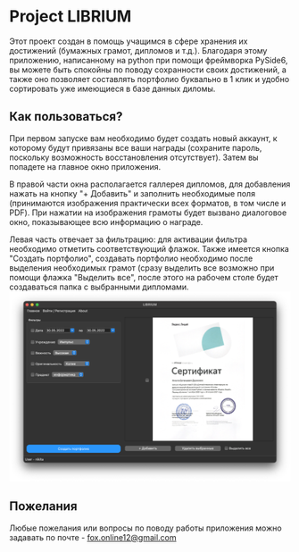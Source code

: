 # Project LIBRIUM
Этот проект создан в помощь учащимся в сфере хранения их достижений (бумажных грамот, дипломов и т.д.). Благодаря этому приложению, написанному на python при помощи фреймворка PySide6, вы можете быть спокойны по поводу сохранности своих достижений, а также оно позволяет составлять портфолио буквально в 1 клик и удобно сортировать уже имеющиеся в базе данных диломы.
## Как пользоваться?
При первом запуске вам необходимо будет создать новый аккаунт, к которому будут привязаны все ваши награды (сохраните пароль, поскольку возможность восстановления отсутствует). Затем вы попадете на главное окно приложения.

В правой части окна располагается галлерея дипломов, для добавления нажать на кнопку "+ Добавить" и заполнить необходимые поля (принимаются изображения практически всех форматов, в том числе и PDF). При нажатии на изображения грамоты будет вызвано диалоговое окно, показывающее всю информацию о награде.

Левая часть отвечает за фильтрацию: для активации фильтра необходимо отметить соответствующий флажок. Также имеется кнопка "Создать портфолио", создавать портфолио необходимо после выделения необходимых грамот (сразу выделить все возможно при помощи флажка "Выделить все", после этого на рабочем столе будет создаваться папка с выбранными дипломами.
![Иллюстрация к проекту](https://raw.githubusercontent.com/agent-yandex/LIBRIUM-project/master/documents/photo_for_readme.png)
## Пожелания
Любые пожелания или вопросы по поводу работы приложения можно задавать по почте - fox.online12@gmail.com
